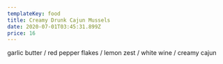 ```yaml
---
templateKey: food
title: Creamy Drunk Cajun Mussels
date: 2020-07-01T03:45:31.899Z
price: 16
---
```


garlic butter / red pepper flakes / lemon zest / white wine / creamy cajun
